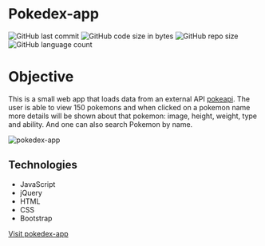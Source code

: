 # Pokedex-app

<img alt="GitHub last commit" src="https://img.shields.io/github/last-commit/paulinemarg/pokedex-app"> <img alt="GitHub code size in bytes" src="https://img.shields.io/github/languages/code-size/paulinemarg/pokedex-app?color=green"> <img alt="GitHub repo size" src="https://img.shields.io/github/repo-size/paulinemarg/pokedex-app?color=yellow"> <img alt="GitHub language count" src="https://img.shields.io/github/languages/count/paulinemarg/pokedex-app?style=plastic">

# Objective
This is a small web app that loads data from an external API [pokeapi](https://pokeapi.co/api/v2/pokemon). 
The user is able to view 150 pokemons and when clicked on a pokemon name more details will be shown about that pokemon: image, height, weight, type and ability. And one can also search Pokemon by name.

![pokedex-app](/pokedex.gif)

## Technologies

* JavaScript
* jQuery
* HTML
* CSS
* Bootstrap

[Visit pokedex-app](https://paulinemarg.github.io/pokedex-app/)
